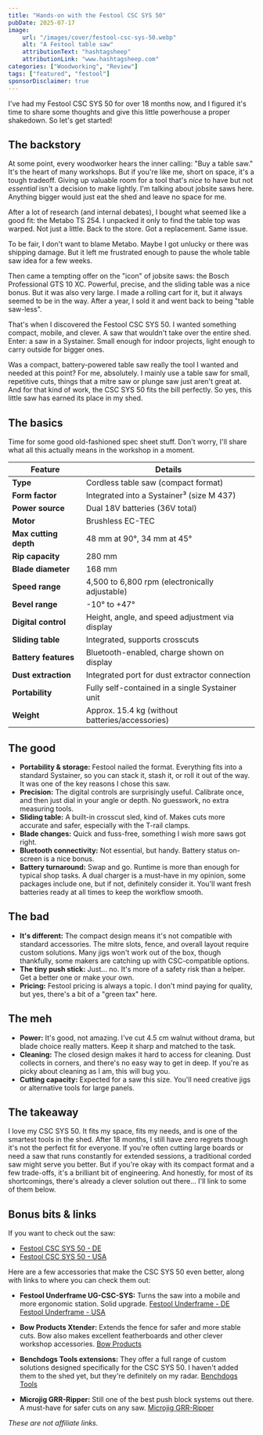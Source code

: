 ```yaml
---
title: "Hands-on with the Festool CSC SYS 50"
pubDate: 2025-07-17
image:
    url: "/images/cover/festool-csc-sys-50.webp"
    alt: "A Festool table saw"
    attributionText: "hashtagsheep"
    attributionLink: "www.hashtagsheep.com"
categories: ["Woodworking", "Review"]
tags: ["featured", "festool"]
sponsorDisclaimer: true
---
```


I've had my Festool CSC SYS 50 for over 18 months now, and I figured it's time to share some thoughts and give this little powerhouse a proper shakedown. So let's get started!

## The backstory

At some point, every woodworker hears the inner calling: "Buy a table saw." It's the heart of many workshops. But if you're like me, short on space, it's a tough tradeoff. Giving up valuable room for a tool that's *nice* to have but not *essential* isn't a decision to make lightly. I'm talking about jobsite saws here. Anything bigger would just eat the shed and leave no space for me.

After a lot of research (and internal debates), I bought what seemed like a good fit: the Metabo TS 254. I unpacked it only to find the table top was warped. Not just a little. Back to the store. Got a replacement. Same issue.

To be fair, I don't want to blame Metabo. Maybe I got unlucky or there was shipping damage. But it left me frustrated enough to pause the whole table saw idea for a few weeks.

Then came a tempting offer on the "icon" of jobsite saws: the Bosch Professional GTS 10 XC. Powerful, precise, and the sliding table was a nice bonus. But it was also very large. I made a rolling cart for it, but it always seemed to be in the way. After a year, I sold it and went back to being "table saw-less".

That's when I discovered the Festool CSC SYS 50. I wanted something compact, mobile, and clever. A saw that wouldn't take over the entire shed. Enter: a saw in a Systainer. Small enough for indoor projects, light enough to carry outside for bigger ones.

Was a compact, battery-powered table saw really the tool I wanted and needed at this point? For me, absolutely. I mainly use a table saw for small, repetitive cuts, things that a mitre saw or plunge saw just aren't great at. And for that kind of work, the CSC SYS 50 fits the bill perfectly. So yes, this little saw has earned its place in my shed.

## The basics

Time for some good old-fashioned spec sheet stuff. Don't worry, I'll share what all this actually means in the workshop in a moment.

| Feature               | Details                                         |
| --------------------- | ----------------------------------------------- |
| **Type**              | Cordless table saw (compact format)             |
| **Form factor**       | Integrated into a Systainer³ (size M 437)       |
| **Power source**      | Dual 18V batteries (36V total)                  |
| **Motor**             | Brushless EC-TEC                                |
| **Max cutting depth** | 48 mm at 90°, 34 mm at 45°                      |
| **Rip capacity**      | 280 mm                                          |
| **Blade diameter**    | 168 mm                                          |
| **Speed range**       | 4,500 to 6,800 rpm (electronically adjustable)  |
| **Bevel range**       | -10° to +47°                                    |
| **Digital control**   | Height, angle, and speed adjustment via display |
| **Sliding table**     | Integrated, supports crosscuts                  |
| **Battery features**  | Bluetooth-enabled, charge shown on display      |
| **Dust extraction**   | Integrated port for dust extractor connection   |
| **Portability**       | Fully self-contained in a single Systainer unit |
| **Weight**            | Approx. 15.4 kg (without batteries/accessories) |

## The good

* **Portability & storage:** Festool nailed the format. Everything fits into a standard Systainer, so you can stack it, stash it, or roll it out of the way. It was one of the key reasons I chose this saw.
* **Precision:** The digital controls are surprisingly useful. Calibrate once, and then just dial in your angle or depth. No guesswork, no extra measuring tools.
* **Sliding table:** A built-in crosscut sled, kind of. Makes cuts more accurate and safer, especially with the T-rail clamps.
* **Blade changes:** Quick and fuss-free, something I wish more saws got right.
* **Bluetooth connectivity:** Not essential, but handy. Battery status on-screen is a nice bonus.
* **Battery turnaround:** Swap and go. Runtime is more than enough for typical shop tasks. A dual charger is a must-have in my opinion, some packages include one, but if not, definitely consider it. You'll want fresh batteries ready at all times to keep the workflow smooth.

## The bad

* **It's different:** The compact design means it's not compatible with standard accessories. The mitre slots, fence, and overall layout require custom solutions. Many jigs won't work out of the box, though thankfully, some makers are catching up with CSC-compatible options.
* **The tiny push stick:** Just... no. It's more of a safety risk than a helper. Get a better one or make your own.
* **Pricing:** Festool pricing is always a topic. I don't mind paying for quality, but yes, there's a bit of a "green tax" here.

## The meh

* **Power:** It's good, not amazing. I've cut 4.5 cm walnut without drama, but blade choice really matters. Keep it sharp and matched to the task.
* **Cleaning:** The closed design makes it hard to access for cleaning. Dust collects in corners, and there's no easy way to get in deep. If you're as picky about cleaning as I am, this will bug you.
* **Cutting capacity:** Expected for a saw this size. You'll need creative jigs or alternative tools for large panels.

## The takeaway

I love my CSC SYS 50. It fits my space, fits my needs, and is one of the smartest tools in the shed. After 18 months, I still have zero regrets though it's not the perfect fit for everyone. If you're often cutting large boards or need a saw that runs constantly for extended sessions, a traditional corded saw might serve you better. But if you're okay with its compact format and a few trade-offs, it's a brilliant bit of engineering. And honestly, for most of its shortcomings, there's already a clever solution out there... I'll link to some of them below.

## Bonus bits & links

If you want to check out the saw:

* [Festool CSC SYS 50 - DE](https://www.festool.de/produkte/saegen/tischkreissaege/576820---csc-sys-50)
* [Festool CSC SYS 50 - USA](https://www.festoolusa.com/products/cordless-products/cordless-table-saw/576821---csc-sys-50-us)

Here are a few accessories that make the CSC SYS 50 even better, along with links to where you can check them out:

* **Festool Underframe UG-CSC-SYS:** Turns the saw into a mobile and more ergonomic station. Solid upgrade.
  [Festool Underframe - DE](https://www.festool.de/zubehoer/saegen/untergestelle-und-arbeitstische/untergestelle/577001---ug-csc-sys)
  [Festool Underframe - USA](https://www.festoolusa.com/accessories/sawing/underframes-and-work-benches/underframes/577001---ug-csc-sys)

* **Bow Products Xtender:** Extends the fence for safer and more stable cuts. Bow also makes excellent featherboards and other clever workshop accessories.
  [Bow Products](https://bow-products.com/product/portable-saw-featherboard/)

* **Benchdogs Tools extensions:** They offer a full range of custom solutions designed specifically for the CSC SYS 50. I haven't added them to the shed yet, but they're definitely on my radar.
  [Benchdogs Tools](https://benchdogs.co.uk/)

* **Microjig GRR-Ripper:** Still one of the best push block systems out there. A must-have for safer cuts on any saw.
  [Microjig GRR-Ripper](https://www.microjig.com/products/grr-ripper)

*These are not affiliate links.*
